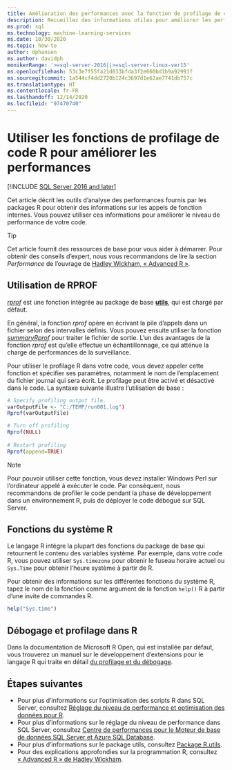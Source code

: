 ```yaml
---
title: Amélioration des performances avec la fonction de profilage de code R
description: Recueillez des informations utiles pour améliorer les performances et bénéficier de résultats de calcul R plus rapides sur SQL Server avec des fonctions de profilage R. La fonction *rprof* collecte et retourne des informations sur les appels de fonction internes.
ms.prod: sql
ms.technology: machine-learning-services
ms.date: 10/30/2020
ms.topic: how-to
author: dphansen
ms.author: davidph
monikerRange: '>=sql-server-2016||>=sql-server-linux-ver15'
ms.openlocfilehash: 53c3e7f55fa21d033bfda3f2e660bd1b9a92991f
ms.sourcegitcommit: 1a544cf4dd2720b124c3697d1e62ae7741db757c
ms.translationtype: HT
ms.contentlocale: fr-FR
ms.lasthandoff: 12/14/2020
ms.locfileid: "97470740"
---
```

# <a name="use-r-code-profiling-functions-to-improve-performance"></a>Utiliser les fonctions de profilage de code R pour améliorer les performances
[!INCLUDE [SQL Server 2016 and later](../../includes/applies-to-version/sqlserver2016.md)]

Cet article décrit les outils d’analyse des performances fournis par les packages R pour obtenir des informations sur les appels de fonction internes. Vous pouvez utiliser ces informations pour améliorer le niveau de performance de votre code.

> [!TIP]
> Cet article fournit des ressources de base pour vous aider à démarrer. Pour obtenir des conseils d’expert, nous vous recommandons de lire la section *Performance* de l’ouvrage de [Hadley Wickham, « Advanced R »](http://adv-r.had.co.nz).

## <a name="using-rprof"></a>Utilisation de RPROF

[*rprof*](https://www.rdocumentation.org/packages/utils/versions/3.5.1/topics/Rprof) est une fonction intégrée au package de base [**utils**](https://www.rdocumentation.org/packages/utils/versions/3.5.1), qui est chargé par défaut. 

En général, la fonction *rprof* opère en écrivant la pile d’appels dans un fichier selon des intervalles définis. Vous pouvez ensuite utiliser la fonction [*summaryRprof*](https://www.rdocumentation.org/packages/utils/versions/3.5.1/topics/summaryRprof) pour traiter le fichier de sortie. L’un des avantages de la fonction *rprof* est qu’elle effectue un échantillonnage, ce qui atténue la charge de performances de la surveillance.

Pour utiliser le profilage R dans votre code, vous devez appeler cette fonction et spécifier ses paramètres, notamment le nom de l’emplacement du fichier journal qui sera écrit. Le profilage peut être activé et désactivé dans le code. La syntaxe suivante illustre l’utilisation de base : 

```R
# Specify profiling output file.
varOutputFile <- "C:/TEMP/run001.log")
Rprof(varOutputFile)

# Turn off profiling
Rprof(NULL)
    
# Restart profiling
Rprof(append=TRUE)
```

> [!NOTE]
> Pour pouvoir utiliser cette fonction, vous devez installer Windows Perl sur l’ordinateur appelé à exécuter le code. Par conséquent, nous recommandons de profiler le code pendant la phase de développement dans un environnement R, puis de déployer le code débogué sur SQL Server.  


## <a name="r-system-functions"></a>Fonctions du système R

Le langage R intègre la plupart des fonctions du package de base qui retournent le contenu des variables système. Par exemple, dans votre code R, vous pouvez utiliser `Sys.timezone` pour obtenir le fuseau horaire actuel ou `Sys.Time` pour obtenir l’heure système à partir de R. 

Pour obtenir des informations sur les différentes fonctions du système R, tapez le nom de la fonction comme argument de la fonction `help()` R à partir d’une invite de commandes R.

```R
help("Sys.time")
```

## <a name="debugging-and-profiling-in-r"></a>Débogage et profilage dans R

Dans la documentation de Microsoft R Open, qui est installée par défaut, vous trouverez un manuel sur le développement d’extensions pour le langage R qui traite en détail [du profilage et du débogage](https://cran.r-project.org/doc/manuals/r-release/R-exts.html#Debugging).

## <a name="next-steps"></a>Étapes suivantes

+ Pour plus d’informations sur l’optimisation des scripts R dans SQL Server, consultez [Réglage du niveau de performance et optimisation des données pour R](r-and-data-optimization-r-services.md).
+ Pour plus d’informations sur le réglage du niveau de performance dans SQL Server, consultez [Centre de performances pour le Moteur de base de données SQL Server et Azure SQL Database](/sql/relational-databases/performance/performance-center-for-sql-server-database-engine-and-azure-sql-database).
+ Pour plus d’informations sur le package utils, consultez [Package R.utils](https://www.rdocumentation.org/packages/utils/versions/3.5.1).
+ Pour des explications approfondies sur la programmation R, consultez [« Advanced R » de Hadley Wickham](http://adv-r.had.co.nz).
